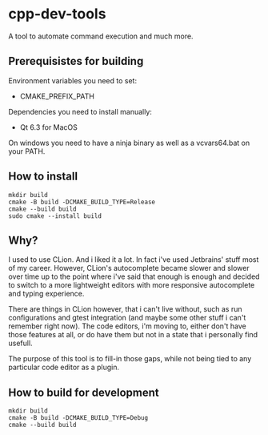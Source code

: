 # cpp-dev-tools
A tool to automate command execution and much more.

## Prerequisistes for building
Environment variables you need to set:
- CMAKE_PREFIX_PATH

Dependencies you need to install manually:
- Qt 6.3 for MacOS

On windows you need to have a ninja binary as well as a vcvars64.bat on your PATH.

## How to install
```
mkdir build
cmake -B build -DCMAKE_BUILD_TYPE=Release
cmake --build build
sudo cmake --install build
```

## Why?
I used to use CLion. And i liked it a lot. In fact i've used Jetbrains' stuff most of my career.
However, CLion's autocomplete became slower and slower over time up to the point where i've said that enough is enough and decided to switch to a more lightweight editors with more responsive autocomplete and typing experience.

There are things in CLion however, that i can't live without, such as run configurations and gtest integration (and maybe some other stuff i can't remember right now). The code editors, i'm moving to, either don't have those features at all, or do have them but not in a state that i personally find usefull.

The purpose of this tool is to fill-in those gaps, while not being tied to any particular code editor as a plugin.

## How to build for development
```
mkdir build
cmake -B build -DCMAKE_BUILD_TYPE=Debug
cmake --build build
```
